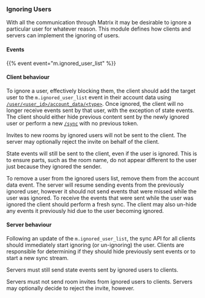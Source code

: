 
### Ignoring Users

With all the communication through Matrix it may be desirable to ignore
a particular user for whatever reason. This module defines how clients
and servers can implement the ignoring of users.

#### Events

{{% event event="m.ignored_user_list" %}}

#### Client behaviour

To ignore a user, effectively blocking them, the client should add the
target user to the `m.ignored_user_list` event in their account data
using [`/user/<user_id>/account_data/<type>`](#put_matrixclientv3useruseridaccount_datatype). Once ignored, the client will no longer receive events sent by
that user, with the exception of state events. The client should either
hide previous content sent by the newly ignored user or perform a new
[`/sync`](#get_matrixclientv3sync) with no previous token.

Invites to new rooms by ignored users will not be sent to the client.
The server may optionally reject the invite on behalf of the client.

State events will still be sent to the client, even if the user is
ignored. This is to ensure parts, such as the room name, do not appear
different to the user just because they ignored the sender.

To remove a user from the ignored users list, remove them from the
account data event. The server will resume sending events from the
previously ignored user, however it should not send events that were
missed while the user was ignored. To receive the events that were sent
while the user was ignored the client should perform a fresh sync. The
client may also un-hide any events it previously hid due to the user
becoming ignored.

#### Server behaviour

Following an update of the `m.ignored_user_list`, the sync API for all
clients should immediately start ignoring (or un-ignoring) the user.
Clients are responsible for determining if they should hide previously
sent events or to start a new sync stream.

Servers must still send state events sent by ignored users to clients.

Servers must not send room invites from ignored users to clients.
Servers may optionally decide to reject the invite, however.
